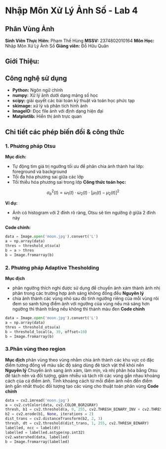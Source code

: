 # Nhập Môn Xử Lý Ảnh Số - Lab 4

## Phân Vùng Ảnh
**Sinh Viên Thực Hiên:** Phạm Thế Hùng  **MSSV:** 2374802010164
**Môn Học:** Nhập Môn Xử Lý Ảnh Số
**Giảng viên:** Đỗ Hữu Quân

## Giới Thiệu:


## Công nghệ sử dụng
- **Python:** Ngôn ngữ chính
- **numpy:** Xử lý ảnh dưới dạng mảng số học
- **scipy:**  giải quyết các bài toán kỹ thuật và toán học phức tạp
- **skimage:** xử lý và phân tích hình ảnh
- **ImageIO:** Đọc file ảnh với định dạng hiện đại
- **Matplotlib:** Hiển thị ảnh trực quan
## Chi tiết các phép biến đổi & công thức

### 1. Phương pháp Otsu

**Mục đích:**  
- Tự động tìm giá trị ngưỡng tối ưu để phân chia ảnh thành hai lớp: foreground và background
- Tối đa hóa phương sai giữa các lớp 
- Tối thiểu hóa phương sai trong lớp
**Công thức toán học:**  
```math
\sigma_b^2(t) = \omega_1(t) \cdot \omega_2(t) \cdot [\mu_1(t) - \mu_2(t)]^2
```
**Ví dụ:**  
- Ảnh có histogram với 2 đỉnh rõ ràng, Otsu sẽ tìm ngưỡng ở giữa 2 đỉnh này

**Code chính:**  
```python
data = Image.open('moon.jpg').convert('L')
a = np.array(data)
thres = threshold_otsu(a)
b = a > thres
b = Image.fromarray(b)
```
### 2. Phương pháp Adaptive Thesholding
**Mục địch**
- phân ngưỡng thích nghi được sử dụng để chuyển ảnh xám thành ảnh nhị phân trong các trường hợp ánh sáng không đồng đều
**Nguyên lý**
- chia ảnh thành các vùng nhỏ sau đó tính ngưỡng riêng của mỗi vùng rôi đem so sanh từng điểm ảnh với ngưỡng của vùng nếu mà sáng hơn ngưỡng thì thành trắng nếu không thì thành màu đen
**Code chính**
```python
data = Image.open('moon.jpg').convert('L')
a = np.array(data)
thres = threshold_otsu(a)
b = threshold_local(a, 39, offset=10)
b = Image.fromarray(b)
```

### 3.Phân vùng theo region
**Mục địch**
phân vùng theo vùng nhằm chia ảnh thành các khu vực có đặc điểm tương đồng về màu sắc độ sáng dùng đẻ tách vật thể khỏi nền
**Nguyên lý**
Chuyển ảnh sang ảnh xám, làm mịn, và nhị phân hóa bằng Otsu để tách nền và đối tượng, giảm nhiễu và tách rời các vùng gần nhau khoảng cách của cá điểm ảnh. Tính khoảng cách từ mỗi điểm ảnh nền đến điểm ảnh gần nhất thuộc đối tượng tạo các vùng cho thuật toán phân vùng
**Code chính**
```python
data = cv2.imread('moon.jpg')
a = cv2.cvtColor(data, cv2.COLOR_BGR2GRAY)
thresh, b1 = cv2.threshold(a, 0, 255, cv2.THRESH_BINARY_INV + cv2.THRESH_OTSU)
b2 = cv2.erode(b1, None, iterations = 2)
dist_trans = cv2.distanceTransform(b2, 2, 3)
thresh, dt = cv2.threshold(dist_trans, 1, 255, cv2.THRESH_BINARY)
labelled, ncc = label(dt)
labelled = labelled.astype(np.int32)
cv2.watershed(data, labelled)
b = Image.fromarray(labelled)
```